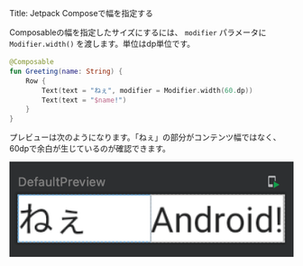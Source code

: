 Title: Jetpack Composeで幅を指定する

Composableの幅を指定したサイズにするには、 `modifier` パラメータに `Modifier.width()` を渡します。単位はdp単位です。

```kotlin
@Composable
fun Greeting(name: String) {
    Row {
        Text(text = "ねぇ", modifier = Modifier.width(60.dp))
        Text(text = "$name!")
    }
}
```

プレビューは次のようになります。「ねぇ」の部分がコンテンツ幅ではなく、60dpで余白が生じているのが確認できます。

![プレビュー](./width1.png)
